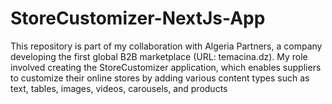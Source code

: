 # StoreCustomizer-NextJs-App
This repository is part of my collaboration with Algeria Partners, a company developing the first global B2B marketplace (URL: temacina.dz). My role involved creating the StoreCustomizer application, which enables suppliers to customize their online stores by adding various content types such as text, tables, images, videos, carousels, and products
